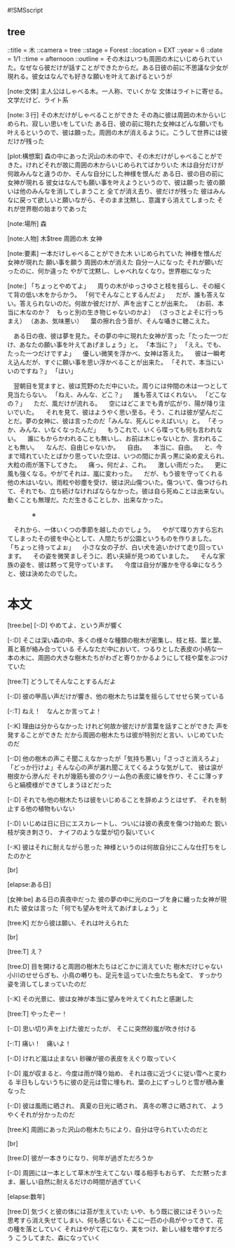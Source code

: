 #!SMSscript

## tree

::title = 木
::camera = tree
::stage = Forest
::location = EXT
::year = 6
::date = 1/1
::time = afternoon
::outline = その木はいつも周囲の木にいじめられていた。なぜなら彼だけが話すことができたからだ。ある日彼の前に不思議な少女が現れる。彼女はなんでも好きな願いを叶えてあげるというが

[note:文体]
主人公はしゃべる木。一人称、でいくかな
文体はライトに寄せる。文学だけど、ライト系

[note:３行]
その木だけがしゃべることができた
その為に彼は周囲の木からいじめられ、寂しい思いをしていた
ある日、彼の前に現れた女神はどんな願いでも叶えるというので、彼は願った。周囲の木が消えるように。こうして世界には彼だけが残った

[plot:構想案]
森の中にあった沢山の木の中で、その木だけがしゃべることができた。けれどそれが故に周囲の木からいじめられてばかりいた
木は自分だけが何故みんなと違うのか、そんな自分にした神様を恨んだ
ある日、彼の目の前に女神が現れる
彼女はなんでも願い事を叶えようというので、彼は願った
彼の願いは他のみんなを消してしまうこと
全てが消え去り、彼だけが残った
彼はみんなに戻って欲しいと願いながら、そのまま沈黙し、意識すら消えてしまった
それが世界樹の始まりであった

[note:場所]
森

[note:人物]
木$tree
周囲の木
女神

[note:要素]
一本だけしゃべることができた木
いじめられていた
神様を憎んだ
女神が現れた
願い事を願う
周囲の木が消えた
自分一人になった
それが願いだったのに、何か違った
やがて沈黙し、しゃべれなくなり。世界樹になった

[note:]
「ちょっとやめてよ」
　周りの木がゆっさゆさと枝を揺らし、その細くて背の低い木をからかう。
「何でそんなことするんだよ」
　だが、誰も答えない。答えられないのだ。何故か彼だけが、声を出すことが出来た。
（お前、本当に木なのか？　もっと別の生き物じゃないのかよ）
（さっさとよそに行っちまえ）
（ああ、気味悪い）
　葉の擦れ合う音が、そんな囁きに聴こえた。

　ある日の夜、彼は夢を見た。その夢の中に現れた女神が言った「たった一つだけ、あなたの願い事を叶えてあげましょう」と。
「本当に？」
「ええ。でも、たった一つだけですよ」
　優しい微笑を浮かべ、女神は答えた。
　彼は一瞬考え込んだが、すぐに願い事を思い浮かべることが出来た。
「それで、本当にいいのですね？」
「はい」

　翌朝目を覚ますと、彼は荒野のただ中にいた。周りには仲間の木は一つとして見当たらない。
「ねえ、みんな、どこ？」
　誰も答えてはくれない。
「どこなの？」
　ただ、風だけが流れる。
　空にはどこまでも青が広がり、陽が降り注いでいた。
　それを見て、彼はようやく思い至る。そう、これは彼が望んだことだ。夢の女神に、彼は言ったのだ「みんな、死んじゃえばいい」と。
「そっか、みんな、いなくなったんだ」
　もうこれで、いくら喋っても何も言われない。
　誰にもからかわれることも無いし、お前は木じゃないとか、言われることも無い。
　なんだ、自由じゃないか。
　自由。
　本当に、自由。
　と、今まで晴れていたとばかり思っていた空は、いつの間にか真っ黒に染め変えられ、大粒の雨が落下してきた。
　痛っ。何だよ、これ。
　激しい雨だった。
　更に風も強くなる。やがてそれは、嵐に変わった。
　だが、もう彼を守ってくれる他の木はいない。雨粒や砂塵を受け、彼は沢山傷ついた。傷ついて、傷つけられて、それでも、立ち続けなければならなかった。彼は自ら死ぬことは出来ない。動くことも無理だ。ただ生きることしか、出来なかった。

　　　　※

　それから、一体いくつの季節を越したのでしょう。
　やがて喋り方すら忘れてしまったその彼を中心として、人間たちが公園というものを作りました。
「ちょっと待ってよぉ」
　小さな女の子が、白い犬を追いかけて走り回っています。
　その姿を微笑ましそうに、若い夫婦が見つめていました。
　そんな家族の姿を、彼は黙って見守っています。
　今度は自分が誰かを守る傘になろうと、彼は決めたのでした。


# 本文

[tree:be]
[-:D]
やめてよ、という声が響く

[-:D]
そこは深い森の中、多くの様々な種類の樹木が密集し、枝と枝、葉と葉、蔦と蔦が絡み合っている
そんなただ中において、つるりとした表皮の小柄な一本の木に、周囲の大きな樹木たちがわざと寄りかかるようにして枝や葉をぶつけていた

[tree:T]
どうしてそんなことするんだよ

[-:D]
彼の甲高い声だけが響き、他の樹木たちは葉を揺らしてせせら笑っている

[-:T]
ねえ！　なんとか言ってよ！

[-:K]
理由は分からなかった
けれど何故か彼だけが言葉を話すことができた
声を発することができた
だから周囲の樹木たちは彼が特別だと言い、いじめていたのだ

[-:D]
他の樹木の声こそ聞こえなかったが「気持ち悪い」「さっさと消えろよ」「どっか行けよ」そんな心の声が漏れ聞こえてくるような気がして、
彼は涙が樹皮から滲んだ
それが幾筋も彼のクリーム色の表皮に線を作り、そこに薄っすらと縞模様ができてしまうほどだった

[-:D]
それでも他の樹木たちは彼をいじめることを辞めようとはせず、
それを制止する他の植物もいない

[-:D]
いじめは日に日にエスカレートし、ついには彼の表皮を傷つけ始めた
鋭い枝が突き刺さり、
ナイフのような葉が切り裂いていく

[-:K]
彼はそれに耐えながら思った
神様というのは何故自分にこんな仕打ちをしたのかと

[br]

[elapse:ある日]

[女神:be]
ある日の真夜中だった
彼の夢の中に光のローブを身に纏った女神が現れた
彼女は言った「何でも望みを叶えてあげましょう」と

[tree:K]
だから彼は願い、それは叶えられた

[br]

[tree:T]
え？

[tree:D]
目を開けると周囲の樹木たちはどこかに消えていた
樹木だけじゃない
小川のせせらぎも、小鳥の囀りも、足元を這っていた虫たちも全て、
すっかり姿を消してしまっていたのだ

[-:K]
その光景に、彼は女神が本当に望みを叶えてくれたと感謝した

[tree:T]
やったぞー！

[-:D]
思い切り声を上げた彼だったが、
そこに突然砂嵐が吹き付ける

[-:T]
痛い！　痛いよ！

[-:D]
けれど嵐は止まない
砂礫が彼の表皮をえぐり取っていく

[-:D]
嵐が収まると、今度は雨が降り始め、
それは夜に近づくに従い雪へと変わる
半日もしないうちに彼の足元は雪に埋もれ、葉の上にずっしりと雪が積み重なった

[-:D]
彼は風雨に晒され、
真夏の日光に晒され、
真冬の寒さに晒されて、
ようやくそれが分かったのだ

[tree:K]
周囲にあった沢山の樹木たちにより、自分は守られていたのだと

[br]

[tree:D]
彼が一本きりになり、何年が過ぎただろうか

[-:D]
周囲には一本として草木が生えてこない
喋る相手もおらず、
ただ黙ったまま、厳しい自然に耐えるだけの時間が過ぎていく

[elapse:数年]

[tree:D]
気づくと彼の体には苔が生えていた
いや、もう既に彼にはそういった思考すら消え失せてしまい、何も感じない
そこに一匹の小鳥がやってきて、花の種を落としていく
それはやがて花になり、実をつけ、新しい緑を増やすだろう
こうしてまた、森になっていく
